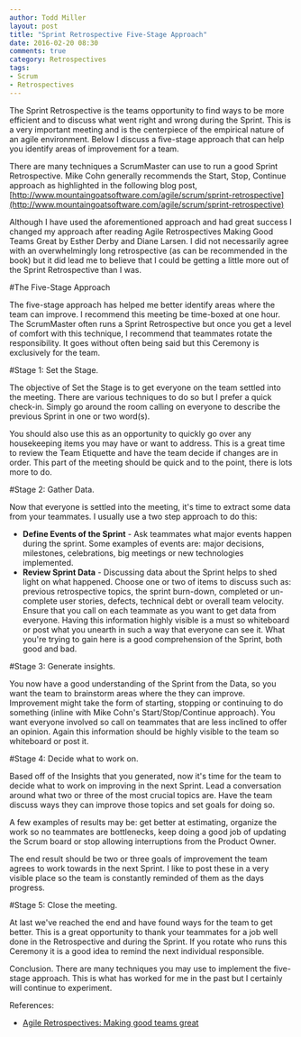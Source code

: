 ```yaml
---
author: Todd Miller
layout: post
title: "Sprint Retrospective Five-Stage Approach"
date: 2016-02-20 08:30
comments: true
category: Retrospectives
tags:
- Scrum
- Retrospectives
---
```


The Sprint Retrospective is the teams opportunity to find ways to be more efficient and to discuss what went right and wrong during the Sprint. This is a very important meeting and is the centerpiece of the empirical nature of an agile environment. Below I discuss a five-stage approach that can help you identify areas of improvement for a team.

There are many techniques a ScrumMaster can use to run a good Sprint Retrospective. Mike Cohn generally recommends the Start, Stop, Continue approach as highlighted in the following blog post, [http://www.mountaingoatsoftware.com/agile/scrum/sprint-retrospective](http://www.mountaingoatsoftware.com/agile/scrum/sprint-retrospective)

Although I have used the aforementioned approach and had great success I changed my approach after reading Agile Retrospectives Making Good Teams Great by Esther Derby and Diane Larsen. I did not necessarily agree with an overwhelmingly long retrospective (as can be recommended in the book) but it did lead me to believe that I could be getting a little more out of the Sprint Retrospective than I was.

#The Five-Stage Approach

The five-stage approach has helped me better identify areas where the team can improve. I recommend this meeting be time-boxed at one hour. The ScrumMaster often runs a Sprint Retrospective but once you get a level of comfort with this technique, I recommend that teammates rotate the responsibility. It goes without often being said but this Ceremony is exclusively for the team.

#Stage 1: Set the Stage.

The objective of Set the Stage is to get everyone on the team settled into the meeting. There are various techniques to do so but I prefer a quick check-in. Simply go around the room calling on everyone to describe the previous Sprint in one or two word(s).

You should also use this as an opportunity to quickly go over any housekeeping items you may have or want to address. This is a great time to review the Team Etiquette and have the team decide if changes are in order. This part of the meeting should be quick and to the point, there is lots more to do.

#Stage 2: Gather Data.

Now that everyone is settled into the meeting, it's time to extract some data from your teammates. I usually use a two step approach to do this:

+ **Define Events of the Sprint** - Ask teammates what major events happen during the sprint. Some examples of events are: major decisions, milestones, celebrations, big meetings or new technologies implemented.
+ **Review Sprint Data** - Discussing data about the Sprint helps to shed light on what happened. Choose one or two of items to discuss such as: previous retrospective topics, the sprint burn-down, completed or un-complete user stories, defects, technical debt or overall team velocity. Ensure that you call on each teammate as you want to get data from everyone.
Having this information highly visible is a must so whiteboard or post what you unearth in such a way that everyone can see it. What you're trying to gain here is a good comprehension of the Sprint, both good and bad.

#Stage 3: Generate insights.

You now have a good understanding of the Sprint from the Data, so you want the team to brainstorm areas where the they can improve. Improvement might take the form of starting, stopping or continuing to do something (inline with Mike Cohn's Start/Stop/Continue approach). You want everyone involved so call on teammates that are less inclined to offer an opinion. Again this information should be highly visible to the team so whiteboard or post it.

#Stage 4: Decide what to work on.

Based off of the Insights that you generated, now it's time for the team to decide what to work on improving in the next Sprint. Lead a conversation around what two or three of the most crucial topics are. Have the team discuss ways they can improve those topics and set goals for doing so.

A few examples of results may be: get better at estimating, organize the work so no teammates are bottlenecks, keep doing a good job of updating the Scrum board or stop allowing interruptions from the Product Owner.

The end result should be two or three goals of improvement the team agrees to work towards in the next Sprint. I like to post these in a very visible place so the team is constantly reminded of them as the days progress.

#Stage 5: Close the meeting.

At last we've reached the end and have found ways for the team to get better. This is a great opportunity to thank your teammates for a job well done in the Retrospective and during the Sprint. If you rotate who runs this Ceremony it is a good idea to remind the next individual responsible.

Conclusion.
There are many techniques you may use to implement the five-stage approach. This is what has worked for me in the past but I certainly will continue to experiment.

References:

+ [Agile Retrospectives: Making good teams great](https://books.google.com/books/about/Agile_Retrospectives.html?id=x2_OAAAACAAJ&source=kp_cover&hl=en)
